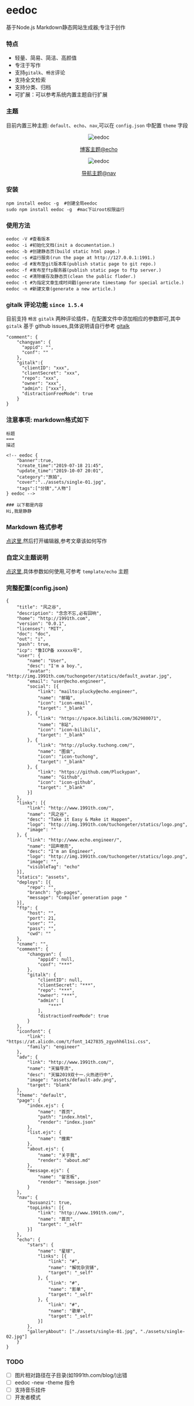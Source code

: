 eedoc
===
基于Node.js Markdown静态网站生成器;专注于创作

### 特点
- 轻量、简易、简洁、高颜值
- 专注于写作
- 支持`gitalk`、`畅言`评论
- 支持全文检索
- 支持分类、归档
- 可扩展：可以参考系统内置主题自行扩展

### 主题
目前内置三种主题: `default`、`echo`、`nav`,可以在 `config.json` 中配置 `theme` 字段

<div align="center">

![eedoc](http://img.1991th.com/tuchongeter/statics/eedoc@echo.home.png!720wp)

[博客主题@echo](http://www.1991th.com/blog/)

</div>

<div align="center">

![eedoc](http://img.1991th.com/tuchongeter/statics/eedoc@nav.png!720wp)

[导航主题@nav](http://www.1991th.com/nav/)

</div>

### 安装
```
npm install eedoc -g  #创建全局eedoc
sudo npm install eedoc -g  #mac下以root权限运行
```

### 使用方法
```
eedoc -V #查看版本
eedoc -i #初始化文档(init a documentation.)
eedoc -b #创建静态页(build static html page.)
eedoc -s #运行服务(run the page at http://127.0.0.1:1991.)
eedoc -d #发布至git版本库(publish static page to git repo.)
eedoc -f #发布至ftp服务器(publish static page to ftp server.)
eedoc -c #清除缓存及静态页(clean the public floder.)
eedoc -t #为指定文章生成时间戳(generate timestamp for special article.)
eedoc -n #新建文章(generate a new article.)
```

### gitalk 评论功能 `since 1.5.4`
目前支持 `畅言` `gitalk` 两种评论插件，在配置文件中添加相应的参数即可,其中 `gitalk` 基于 github issues,具体说明请自行参考  [gitalk](https://github.com/gitalk/gitalk/blob/master/readme-cn.md)
```
"comment": {
	"changyan": {
	  "appid": "",
	  "conf": ""
	},
	"gitalk":{
	  "clientID": "xxx",
	  "clientSecret": "xxx",
	  "repo": "xxx",
	  "owner": "xxx",
	  "admin": ["xxx"],
	  "distractionFreeMode": true
	}	
}
```

### 注意事项: markdown格式如下
```
标题
===
描述

<!-- eedoc {
	"banner":true,
	"create_time":"2019-07-18 21:45",
	"update_time":"2019-10-07 20:01",
	"category":"旅拍",
	"cover":"../assets/single-01.jpg",
	"tags":["分镜","人物"]
} eedoc -->

### 以下都是内容
Hi,我是静静
```

### Markdown 格式参考
[点这里](doc/post.md),然后打开编辑器,参考文章该如何写作

### 自定义主题说明
[点这里](template/ReadMe.md),具体参数如何使用,可参考 `template/echo` 主题 

### 完整配置(config.json)
```
{
	"title": "风之谷",
	"description": "念念不忘,必有回响",
	"home": "http://1991th.com",
	"version": "0.0.1",
	"licenses": "MIT",
	"doc": "doc",
	"out": "i",
	"pash": true,
	"icp": "鲁ICP备 xxxxxx号",
	"user": {
		"name": "User",
		"desc": "I'm a boy.",
		"avatar": "http://img.1991th.com/tuchongeter/statics/default_avatar.jpg",
		"email": "user@echo.engineer",
		"social": [{
			"link": "mailto:plucky@echo.engineer",
			"name": "邮箱",
			"icon": "icon-email",
			"target": "_blank"
		}, {
			"link": "https://space.bilibili.com/362980071",
			"name": "B站",
			"icon": "icon-bilibili",
			"target": "_blank"
		}, {
			"link": "http://plucky.tuchong.com/",
			"name": "图虫",
			"icon": "icon-tuchong",
			"target": "_blank"
		}, {
			"link": "https://github.com/Pluckypan",
			"name": "Github",
			"icon": "icon-github",
			"target": "_blank"
		}]
	},
	"links": [{
		"link": "http://www.1991th.com/",
		"name": "风之谷",
		"desc": "Take it Easy & Make it Happen",
		"logo": "http://img.1991th.com/tuchongeter/statics/logo.png",
		"image": ""
	}, {
		"link": "http://www.echo.engineer/",
		"name": "回声嘹亮",
		"desc": "I'm an Engineer",
		"logo": "http://img.1991th.com/tuchongeter/statics/logo.png",
		"image": "",
		"visibleTag": "echo"
	}],
	"statics": "assets",
	"deploys": [{
		"repo": "",
		"branch": "gh-pages",
		"message": "Compiler generation page "
	}],
	"ftp": {
		"host": "",
		"port": 21,
		"user": "",
		"pass": "",
		"cwd": ""
	},
	"cname": "",
	"comment": {
		"changyan": {
			"appid": null,
			"conf": "***"
		},
		"gitalk": {
			"clientID": null,
			"clientSecret": "***",
			"repo": "***",
			"owner": "***",
			"admin": [
				"***"
			],
			"distractionFreeMode": true
		}
	},
	"iconfont": {
		"link": "https://at.alicdn.com/t/font_1427835_zgyohh6l1si.css",
		"family": "engineer"
	},
	"adv": {
		"link": "http://www.1991th.com/",
		"name": "天猫导流",
		"desc": "天猫2019双十一.火热进行中",
		"image": "assets/default-adv.png",
		"target": "blank"
	},
	"theme": "default",
	"page": {
		"index.ejs": {
			"name": "首页",
			"path": "index.html",
			"render": "index.json"
		},
		"list.ejs": {
			"name": "搜索"
		},
		"about.ejs": {
			"name": "关于我",
			"render": "about.md"
		},
		"message.ejs": {
			"name": "留言板",
			"render": "message.json"
		}
	},
	"nav": {
		"busuanzi": true,
		"topLinks": [{
			"link": "http://www.1991th.com/",
			"name": "首页",
			"target": "_self"
		}]
	},
	"echo": {
		"stars": {
			"name": "星球",
			"links": [{
				"link": "#",
				"name": "解忧杂货铺",
				"target": "_self"
			}, {
				"link": "#",
				"name": "影单",
				"target": "_self"
			}, {
				"link": "#",
				"name": "歌单",
				"target": "_self"
			}]
		},
		"galleryAbout": ["./assets/single-01.jpg", "./assets/single-02.jpg"]
	}
}
```

### TODO
- [ ] 图片相对路径在子目录(如1991th.com/blog/)出错
- [ ] eedoc -new -theme 指令
- [ ] 支持音乐挂件
- [ ] 开发者模式